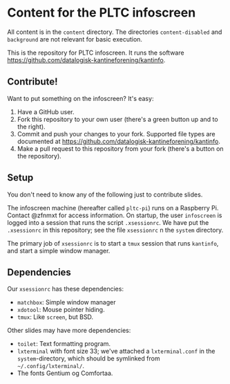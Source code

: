 Content for the PLTC infoscreen
===============================

All content is in the `content` directory.  The directories
`content-disabled` and `background` are not relevant for basic
execution.

This is the repository for PLTC infoscreen.  It runs the software
<https://github.com/datalogisk-kantineforening/kantinfo>.

Contribute!
-----------

Want to put something on the infoscreen?  It's easy:

  1. Have a GitHub user.
  2. Fork this repository to your own user (there's a green button up and to the right).
  3. Commit and push your changes to your fork.  Supported file types
     are documented at
     <https://github.com/datalogisk-kantineforening/kantinfo>.
  4. Make a pull request to this repository from your fork (there's a
     button on the repository).


Setup
-----

You don't need to know any of the following just to contribute slides.

The infoscreen machine (hereafter called `pltc-pi`) runs on a Raspberry
Pi.  Contact @zfnmxt for access information.  On startup, the user
`infoscreen` is logged into a session that runs the script
`.xsessionrc`.  We have put the `.xsessionrc` in this repository; see
the file `xsessionrc` n the `system` directory.

The primary job of `xsessionrc` is to start a `tmux` session that runs
`kantinfo`, and start a simple window manager.

Dependencies
------------

Our `xsessionrc` has these dependencies:

  + `matchbox`: Simple window manager
  + `xdotool`: Mouse pointer hiding.
  + `tmux`: Like `screen`, but BSD.

Other slides may have more dependencies:

  + `toilet`: Text formatting program.
  + `lxterminal` with font size 33; we've attached a `lxterminal.conf` in
    the `system`-directory, which should be symlinked from `~/.config/lxterminal/`.
  + The fonts Gentium og Comfortaa.
